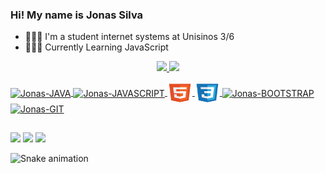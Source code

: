 ### Hi! My name is Jonas Silva

- 👨🏽‍🎓 I'm a student internet systems at Unisinos 3/6
- 👨🏽‍💻 Currently Learning JavaScript


<div align="center">
  <a href="https://github.com/jonas-amilton">
  <img width="48%" src="https://github-readme-stats.vercel.app/api?username=jonas-amilton&show_icons=true&theme=dark&include_all_commits=true&count_private=true"/>
  <img width="48%" src="https://github-readme-stats.vercel.app/api/top-langs/?username=jonas-amilton&layout=compact&langs_count=7&theme=dark"/>
</div>
  
<div style="display: inline_block"><br>
  <img align="center" alt="Jonas-JAVA" height="30" width="40" src="https://cdn.jsdelivr.net/gh/devicons/devicon/icons/java/java-original-wordmark.svg"/>
  <img align="center" alt="Jonas-JAVASCRIPT" height="30" width="40" src="https://cdn.jsdelivr.net/gh/devicons/devicon/icons/javascript/javascript-original.svg" />
  <img align="center" alt="Jonas-HTML" height="30" width="40" src="https://raw.githubusercontent.com/devicons/devicon/master/icons/html5/html5-original.svg" />
  <img align="center" alt="Jonas-CSS" height="30" width="40" src="https://raw.githubusercontent.com/devicons/devicon/master/icons/css3/css3-original.svg" />
  <img align="center" alt="Jonas-BOOTSTRAP" height="30" width="40" src="https://cdn.jsdelivr.net/gh/devicons/devicon/icons/bootstrap/bootstrap-original.svg" />
  <img align="center" alt="Jonas-GIT" height="30" width="40" src="https://cdn.jsdelivr.net/gh/devicons/devicon/icons/git/git-original.svg" />
          
</div>
  
  ##
  
<div> 
 <a href="https://dev.to/jonasamilton" target="_blank"><img src="https://img.shields.io/badge/dev.to-0A0A0A?style=for-the-badge&logo=dev-dot-to&logoColor=white"  target="_blank"></a>
 <a href = "mailto:jonas_profissional@outlook.com"><img src="https://img.shields.io/badge/Microsoft_Outlook-0078D4?style=for-the-badge&logo=microsoft-outlook&logoColor=white"  target="_blank"></a>
 <a href="https://www.linkedin.com/in/xjonas117/" target="_blank"><img src="https://img.shields.io/badge/-LinkedIn-%230077B5?style=for-the-badge&logo=linkedin&logoColor=white"  target="_blank"></a> 
 
  ![Snake animation](https://github.com/jonas-amilton/jonas-amilton/blob/output/github-contribution-grid-snake.svg)
</div> 

